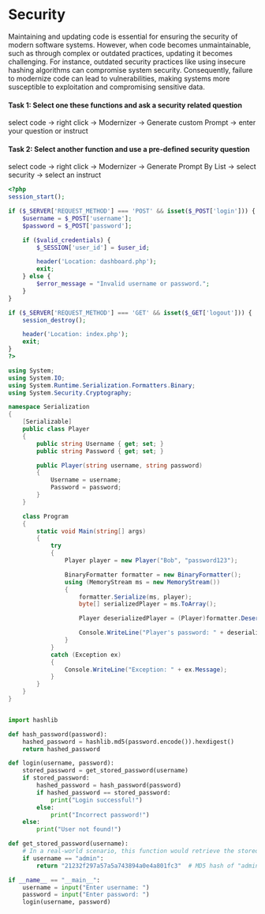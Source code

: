 # Security

Maintaining and updating code is essential for ensuring the security of modern software systems. However, when code becomes unmaintainable, such as through complex or outdated practices, updating it becomes challenging. For instance, outdated security practices like using insecure hashing algorithms can compromise system security. Consequently, failure to modernize code can lead to vulnerabilities, making systems more susceptible to exploitation and compromising sensitive data.

#### Task 1: Select one these functions and ask a security related question

select code -> right click -> Modernizer -> Generate custom Prompt -> enter your question or instruct

#### Task 2: Select another function and use a pre-defined security question

select code -> right click -> Modernizer -> Generate Prompt By List -> select security -> select an instruct

```PHP
<?php
session_start();

if ($_SERVER['REQUEST_METHOD'] === 'POST' && isset($_POST['login'])) {
    $username = $_POST['username'];
    $password = $_POST['password'];

    if ($valid_credentials) {
        $_SESSION['user_id'] = $user_id;

        header('Location: dashboard.php');
        exit;
    } else {
        $error_message = "Invalid username or password.";
    }
}

if ($_SERVER['REQUEST_METHOD'] === 'GET' && isset($_GET['logout'])) {
    session_destroy();

    header('Location: index.php');
    exit;
}
?>

```

```C#
using System;
using System.IO;
using System.Runtime.Serialization.Formatters.Binary;
using System.Security.Cryptography;

namespace Serialization
{
    [Serializable]
    public class Player
    {
        public string Username { get; set; }
        public string Password { get; set; }

        public Player(string username, string password)
        {
            Username = username;
            Password = password;
        }
    }

    class Program
    {
        static void Main(string[] args)
        {
            try
            {
                Player player = new Player("Bob", "password123");

                BinaryFormatter formatter = new BinaryFormatter();
                using (MemoryStream ms = new MemoryStream())
                {
                    formatter.Serialize(ms, player);
                    byte[] serializedPlayer = ms.ToArray();

                    Player deserializedPlayer = (Player)formatter.Deserialize(new MemoryStream(serializedPlayer));

                    Console.WriteLine("Player's password: " + deserializedPlayer.Password);
                }
            }
            catch (Exception ex)
            {
                Console.WriteLine("Exception: " + ex.Message);
            }
        }
    }
}

```

```Python

import hashlib

def hash_password(password):
    hashed_password = hashlib.md5(password.encode()).hexdigest()
    return hashed_password

def login(username, password):
    stored_password = get_stored_password(username)
    if stored_password:
        hashed_password = hash_password(password)
        if hashed_password == stored_password:
            print("Login successful!")
        else:
            print("Incorrect password!")
    else:
        print("User not found!")

def get_stored_password(username):
    # In a real-world scenario, this function would retrieve the stored password from a database
    if username == "admin":
        return "21232f297a57a5a743894a0e4a801fc3"  # MD5 hash of "admin" (insecure)

if __name__ == "__main__":
    username = input("Enter username: ")
    password = input("Enter password: ")
    login(username, password)

```
